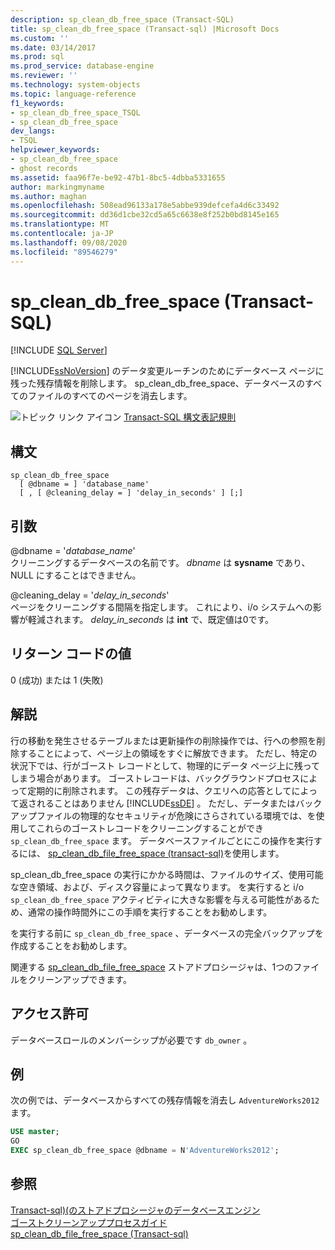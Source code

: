 ```yaml
---
description: sp_clean_db_free_space (Transact-SQL)
title: sp_clean_db_free_space (Transact-sql) |Microsoft Docs
ms.custom: ''
ms.date: 03/14/2017
ms.prod: sql
ms.prod_service: database-engine
ms.reviewer: ''
ms.technology: system-objects
ms.topic: language-reference
f1_keywords:
- sp_clean_db_free_space_TSQL
- sp_clean_db_free_space
dev_langs:
- TSQL
helpviewer_keywords:
- sp_clean_db_free_space
- ghost records
ms.assetid: faa96f7e-be92-47b1-8bc5-4dbba5331655
author: markingmyname
ms.author: maghan
ms.openlocfilehash: 508ead96133a178e5abbe939defcefa4d6c33492
ms.sourcegitcommit: dd36d1cbe32cd5a65c6638e8f252b0bd8145e165
ms.translationtype: MT
ms.contentlocale: ja-JP
ms.lasthandoff: 09/08/2020
ms.locfileid: "89546279"
---
```

# <a name="sp_clean_db_free_space-transact-sql"></a>sp_clean_db_free_space (Transact-SQL)
[!INCLUDE [SQL Server](../../includes/applies-to-version/sqlserver.md)]

  [!INCLUDE[ssNoVersion](../../includes/ssnoversion-md.md)] のデータ変更ルーチンのためにデータベース ページに残った残存情報を削除します。 sp_clean_db_free_space、データベースのすべてのファイルのすべてのページを消去します。  
  
 ![トピック リンク アイコン](../../database-engine/configure-windows/media/topic-link.gif "トピック リンク アイコン") [Transact-SQL 構文表記規則](../../t-sql/language-elements/transact-sql-syntax-conventions-transact-sql.md)  
  
## <a name="syntax"></a>構文  
  
```syntaxsql 
sp_clean_db_free_space   
  [ @dbname = ] 'database_name'   
  [ , [ @cleaning_delay = ] 'delay_in_seconds' ] [;]  
```  
  
## <a name="arguments"></a>引数  
 @dbname = '*database_name*'  
 クリーニングするデータベースの名前です。 *dbname* は **sysname** であり、NULL にすることはできません。  
  
 @cleaning_delay = '*delay_in_seconds*'  
 ページをクリーニングする間隔を指定します。 これにより、i/o システムへの影響が軽減されます。 *delay_in_seconds* は **int** で、既定値は0です。  
  
## <a name="return-code-values"></a>リターン コードの値  
 0 (成功) または 1 (失敗)  
  
## <a name="remarks"></a>解説  
 行の移動を発生させるテーブルまたは更新操作の削除操作では、行への参照を削除することによって、ページ上の領域をすぐに解放できます。 ただし、特定の状況下では、行がゴースト レコードとして、物理的にデータ ページ上に残ってしまう場合があります。 ゴーストレコードは、バックグラウンドプロセスによって定期的に削除されます。 この残存データは、クエリへの応答としてによって返されることはありません [!INCLUDE[ssDE](../../includes/ssde-md.md)] 。 ただし、データまたはバックアップファイルの物理的なセキュリティが危険にさらされている環境では、を使用してこれらのゴーストレコードをクリーニングすることができ `sp_clean_db_free_space` ます。 データベースファイルごとにこの操作を実行するには、 [sp_clean_db_file_free_space (transact-sql)](../../relational-databases/system-stored-procedures/sp-clean-db-file-free-space-transact-sql.md)を使用します。 
  
 sp_clean_db_free_space の実行にかかる時間は、ファイルのサイズ、使用可能な空き領域、および、ディスク容量によって異なります。 を実行すると i/o `sp_clean_db_free_space` アクティビティに大きな影響を与える可能性があるため、通常の操作時間外にこの手順を実行することをお勧めします。  
  
 を実行する前に `sp_clean_db_free_space` 、データベースの完全バックアップを作成することをお勧めします。  
  
 関連する [sp_clean_db_file_free_space](../../relational-databases/system-stored-procedures/sp-clean-db-file-free-space-transact-sql.md) ストアドプロシージャは、1つのファイルをクリーンアップできます。  
  
## <a name="permissions"></a>アクセス許可  
 データベースロールのメンバーシップが必要です `db_owner` 。  
  
## <a name="examples"></a>例  
 次の例では、データベースからすべての残存情報を消去し `AdventureWorks2012` ます。  
  
```sql  
USE master;  
GO  
EXEC sp_clean_db_free_space @dbname = N'AdventureWorks2012';  
```  
  
## <a name="see-also"></a>参照  
 [Transact-sql&#41;&#40;のストアドプロシージャのデータベースエンジン ](../../relational-databases/system-stored-procedures/database-engine-stored-procedures-transact-sql.md)   
 [ゴーストクリーンアッププロセスガイド](../ghost-record-cleanup-process-guide.md)    
 [sp_clean_db_file_free_space (Transact-sql)](../../relational-databases/system-stored-procedures/sp-clean-db-file-free-space-transact-sql.md)
  
  
